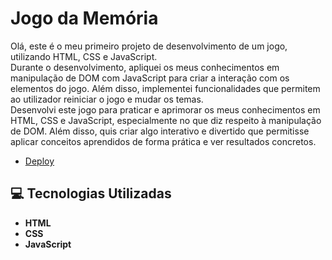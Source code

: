 # Jogo da Memória
Olá, este é o meu primeiro projeto de desenvolvimento de um jogo, utilizando HTML, CSS e JavaScript.<br>
Durante o desenvolvimento, apliquei os meus conhecimentos em manipulação de DOM com JavaScript para criar a interação com os elementos do jogo. Além disso, implementei funcionalidades que permitem ao utilizador reiniciar o jogo e mudar os temas. <br> 
Desenvolvi este jogo para praticar e aprimorar os meus conhecimentos em HTML, CSS e JavaScript, especialmente no que diz respeito à manipulação de DOM. Além disso, quis criar algo interativo e divertido que permitisse aplicar conceitos aprendidos de forma prática e ver resultados concretos.

* [Deploy]()

## 💻 Tecnologias Utilizadas

* **HTML**
* **CSS**
* **JavaScript**